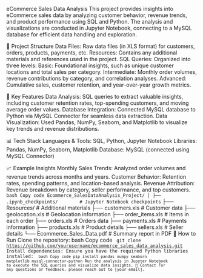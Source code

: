 eCommerce Sales Data Analysis
This project provides insights into eCommerce sales data by analyzing customer behavior, revenue trends, and product performance using SQL and Python. The analysis and visualizations are conducted in Jupyter Notebook, connecting to a MySQL database for efficient data handling and exploration.

📁 Project Structure
Data Files: Raw data files (in XLS format) for customers, orders, products, payments, etc.
Resources: Contains any additional materials and references used in the project.
SQL Queries: Organized into three levels:
Basic: Foundational insights, such as unique customer locations and total sales per category.
Intermediate: Monthly order volumes, revenue contributions by category, and correlation analyses.
Advanced: Cumulative sales, customer retention, and year-over-year growth metrics.

🚀 Key Features
Data Analysis: SQL queries to extract valuable insights, including customer retention rates, top-spending customers, and moving average order values.
Database Integration: Connected MySQL database to Python via MySQL Connector for seamless data extraction.
Data Visualization: Used Pandas, NumPy, Seaborn, and Matplotlib to visualize key trends and revenue distributions.

📊 Tech Stack
Languages & Tools: SQL, Python, Jupyter Notebook
Libraries: Pandas, NumPy, Seaborn, Matplotlib
Database: MySQL (connected using MySQL Connector)

📈 Example Insights
Monthly Sales Trends: Analyzed order volumes and revenue trends across months and years.
Customer Behavior: Retention rates, spending patterns, and location-based analysis.
Revenue Attribution: Revenue breakdown by category, seller performance, and top customers.
`
bash
Copy code
Ecommerce_SalesDataAnalysis_Project/
│
├── .ipynb_checkpoints/        # Jupyter Notebook checkpoints`
├── Resources/                 # Additional materials
├── customers.xls              # Customer data
├── geolocation.xls            # Geolocation information
├── order_items.xls            # Items in each order
├── orders.xls                 # Orders data
├── payments.xls               # Payments information
├── products.xls               # Product details
├── sellers.xls                # Seller details
└── Ecommerce_Sales_Data.pdf   # Summary report in PDF
📜 How to Run
Clone the repository:
bash
Copy code
<code>
git clone https://github.com/yourusername/ecommerce_sales_data_analysis.git
Install dependencies: Ensure you have the required Python libraries installed:
<code>
bash
Copy code
pip install pandas numpy seaborn matplotlib mysql-connector-python
Run the analysis in Jupyter Notebook to execute the SQL queries and visualize data insights.
📧 Contact
For any questions or feedback, please reach out to [your email].
